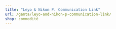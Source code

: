 ```yaml
---
title: "Leyo & Nikon P. Communication Link"
url: /ganta/leyo-and-nikon-p-communication-link/
shop: commodité
---
```


